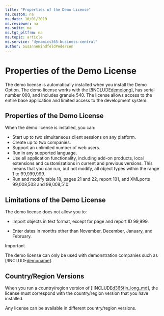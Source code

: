 ```yaml
---
title: "Properties of the Demo License"
ms.custom: na
ms.date: 10/01/2019
ms.reviewer: na
ms.suite: na
ms.tgt_pltfrm: na
ms.topic: article
ms.service: "dynamics365-business-central"
author: SusanneWindfeldPedersen
---
```


# Properties of the Demo License
The demo license is automatically installed when you install the Demo Option. The demo license works with the [!INCLUDE[demolong](../includes/demolong_md.md)], has serial number 000, and includes granule 540. The license allows access to the entire base application and limited access to the development system.  
  
## Properties of the Demo License  
 When the demo license is installed, you can:   
  
- Start up to two simultaneous client sessions on any platform.  
- Create up to two companies.    
- Support an unlimited number of web users.  
- Run in any supported language.   
- Use all application functionality, including add-on products, local extensions and customizations in current and previous versions. This means that you can run, but not modify, all object types within the range 1 to 99,999,999.  
- Run and modify table 18, pages 21 and 22, report 101, and XMLports 99,008,503 and 99,008,510.  
  
## Limitations of the Demo License  
 The demo license does not allow you to:  
  
- Import objects in text format, except for page and report ID 99,999.  
  
- Enter dates in months other than November, December, January, and February.  
  
> [!IMPORTANT]  
> The demo license can only be used with demonstration companies such as [!INCLUDE[demoname](../includes/demoname_md.md)].  
  
## Country/Region Versions  
When you run a country/region version of [!INCLUDE[d365fin_long_md](../includes/d365fin_long_md.md)], the license must correspond with the country/region version that you have installed.  
  
Any license can be available in different country/region versions.  

<!--  
## See Also  
[Demo Option](Demo-Option.md)   
[Walkthrough: Installing the Demo Version](Walkthrough--Installing-the-Demo-Version.md) -->